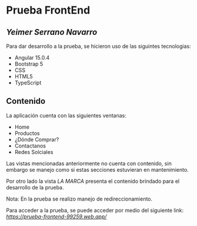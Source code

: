 # Prueba FrontEnd
## _Yeimer Serrano Navarro_

Para dar desarrollo a la prueba, se hicieron uso de las siguintes tecnologias:
* Angular 15.0.4
* Bootstrap 5
* CSS
* HTML5
* TypeScript

## Contenido
La aplicación cuenta con las siguientes ventanas:
* Home
* Productos
* ¿Dónde Comprar?
* Contactanos
* Redes Solciales

Las vistas mencionadas anteriormente no cuenta con contenido, sin embargo se manejo como si estas secciones estuvieran en mantenimiento.

Por otro lado la vista _LA MARCA_ presenta el contenido brindado para el desarrollo de la prueba.

Nota: En la prueba se realizo manejo de redireccionamiento.

Para acceder a la prueba, se puede acceder por medio del siguiente link:
*https://prueba-frontend-99259.web.app/*
